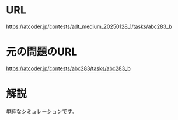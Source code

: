 # URL
https://atcoder.jp/contests/adt_medium_20250128_1/tasks/abc283_b

# 元の問題のURL
https://atcoder.jp/contests/abc283/tasks/abc283_b

# 解説
単純なシミュレーションです。
